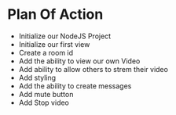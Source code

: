 # Plan Of Action

- Initialize our NodeJS Project
- Initialize our first view
- Create a room id
- Add the ability to view our own Video
- Add ability to allow others to strem their video
- Add styling
- Add the ability to create messages
- Add mute button
- Add Stop video
